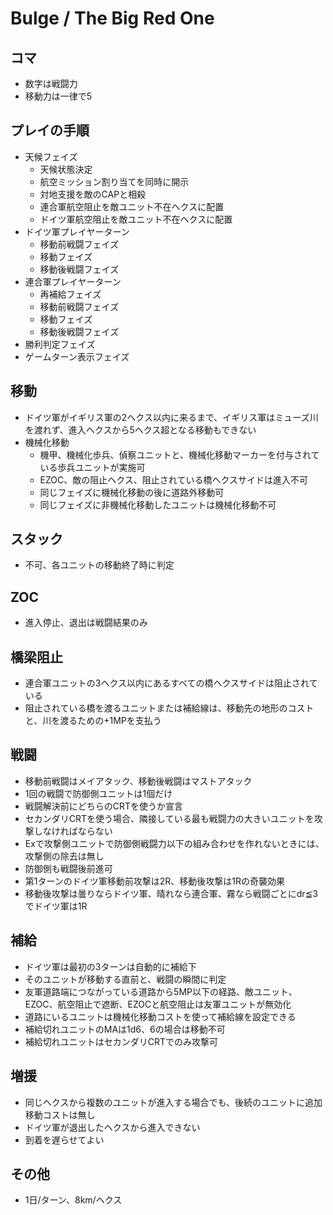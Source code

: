 # Bulge / The Big Red One
## コマ
- 数字は戦闘力
- 移動力は一律で5

## プレイの手順
- 天候フェイズ
  - 天候状態決定
  - 航空ミッション割り当てを同時に開示
  - 対地支援を敵のCAPと相殺
  - 連合軍航空阻止を敵ユニット不在ヘクスに配置
  - ドイツ軍航空阻止を敵ユニット不在ヘクスに配置
- ドイツ軍プレイヤーターン
  - 移動前戦闘フェイズ
  - 移動フェイズ
  - 移動後戦闘フェイズ
- 連合軍プレイヤーターン
  - 再補給フェイズ
  - 移動前戦闘フェイズ
  - 移動フェイズ
  - 移動後戦闘フェイズ
- 勝利判定フェイズ
- ゲームターン表示フェイズ

## 移動
- ドイツ軍がイギリス軍の2ヘクス以内に来るまで、イギリス軍はミューズ川を渡れず、進入ヘクスから5ヘクス超となる移動もできない
- 機械化移動
  - 機甲、機械化歩兵、偵察ユニットと、機械化移動マーカーを付与されている歩兵ユニットが実施可
  - EZOC、敵の阻止ヘクス、阻止されている橋ヘクスサイドは進入不可
  - 同じフェイズに機械化移動の後に道路外移動可
  - 同じフェイズに非機械化移動したユニットは機械化移動不可

## スタック
- 不可、各ユニットの移動終了時に判定

## ZOC
- 進入停止、退出は戦闘結果のみ

## 橋梁阻止
- 連合軍ユニットの3ヘクス以内にあるすべての橋ヘクスサイドは阻止されている
- 阻止されている橋を渡るユニットまたは補給線は、移動先の地形のコストと、川を渡るための+1MPを支払う

## 戦闘
- 移動前戦闘はメイアタック、移動後戦闘はマストアタック
- 1回の戦闘で防御側ユニットは1個だけ
- 戦闘解決前にどちらのCRTを使うか宣言
- セカンダリCRTを使う場合、隣接している最も戦闘力の大きいユニットを攻撃しなければならない
- Exで攻撃側ユニットで防御側戦闘力以下の組み合わせを作れないときには、攻撃側の除去は無し
- 防御側も戦闘後前進可
- 第1ターンのドイツ軍移動前攻撃は2R、移動後攻撃は1Rの奇襲効果
- 移動後攻撃は曇りならドイツ軍、晴れなら連合軍、霧なら戦闘ごとにdr≦3でドイツ軍は1R

## 補給
- ドイツ軍は最初の3ターンは自動的に補給下
- そのユニットが移動する直前と、戦闘の瞬間に判定
- 友軍道路端につながっている道路から5MP以下の経路、敵ユニット、EZOC、航空阻止で遮断、EZOCと航空阻止は友軍ユニットが無効化
- 道路にいるユニットは機械化移動コストを使って補給線を設定できる
- 補給切れユニットのMAは1d6、6の場合は移動不可
- 補給切れユニットはセカンダリCRTでのみ攻撃可

## 増援
- 同じヘクスから複数のユニットが進入する場合でも、後続のユニットに追加移動コストは無し
- ドイツ軍が退出したヘクスから進入できない
- 到着を遅らせてよい

## その他
- 1日/ターン、8km/ヘクス
